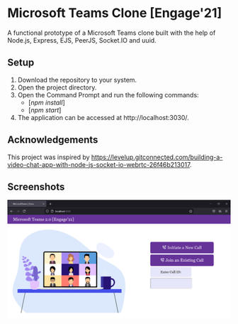 # Microsoft Teams Clone [Engage'21]
A functional prototype of a Microsoft Teams clone built with the help of Node.js, Express, EJS, PeerJS, Socket.IO and uuid.

## Setup
1. Download the repository to your system.
2. Open the project directory.
3. Open the Command Prompt and run the following commands:
    - [_npm install_]
    - [_npm start_]
4. The application can be accessed at http://localhost:3030/.

## Acknowledgements
This project was inspired by https://levelup.gitconnected.com/building-a-video-chat-app-with-node-js-socket-io-webrtc-26f46b213017.

## Screenshots
![IMG](./MicrosoftTeams_Clone.png)
